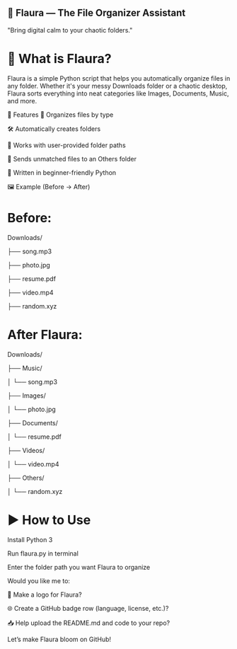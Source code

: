 ## 🌸 Flaura — The File Organizer Assistant
"Bring digital calm to your chaotic folders."

# 📁 What is Flaura?
Flaura is a simple Python script that helps you automatically organize files in any folder. Whether it's your messy Downloads folder or a chaotic desktop, Flaura sorts everything into neat categories like Images, Documents, Music, and more.

🔧 Features
🌈 Organizes files by type

🛠️ Automatically creates folders

🎯 Works with user-provided folder paths

🧠 Sends unmatched files to an Others folder

🐍 Written in beginner-friendly Python

🖼️ Example (Before → After)
# Before:



Downloads/

├── song.mp3

├── photo.jpg

├── resume.pdf

├── video.mp4

├── random.xyz

# After Flaura:


Downloads/

├── Music/

│   └── song.mp3

├── Images/

│   └── photo.jpg

├── Documents/

│   └── resume.pdf

├── Videos/


│   └── video.mp4

├── Others/

│   └── random.xyz

# ▶️ How to Use
Install Python 3

Run flaura.py in terminal

Enter the folder path you want Flaura to organize

Would you like me to:

💠 Make a logo for Flaura?

🌐 Create a GitHub badge row (language, license, etc.)?

📥 Help upload the README.md and code to your repo?

Let’s make Flaura bloom on GitHub!
